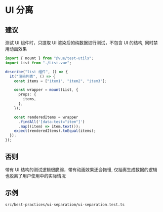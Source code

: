 # UI 分离

## 建议

测试 UI 组件时，只提取 UI 渲染后的纯数据进行测试，不包含 UI 的结构, 同时禁用动画效果

```ts
import { mount } from "@vue/test-utils";
import List from "./List.vue";

describe("list 组件", () => {
  it("渲染列表", () => {
    const items = ["item1", "item2", "item3"];

    const wrapper = mount(List, {
      props: {
        items,
      },
    });

    const renderedItems = wrapper
      .findAll('[data-test="item"]')
      .map((item) => item.text());
    expect(renderedItems).toEqual(items);
  });
});
```

## 否则

带有 UI 结构的测试逻辑很脆弱，带有动画效果还会拖慢, 仅抽离生成数据的逻辑也脱离了用户使用中的实际情况

## 示例

`src/best-practices/ui-separation/ui-separation.test.ts`